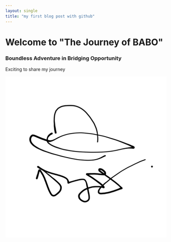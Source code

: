 ```yaml
---
layout: single
title: "my first blog post with github"
---
```


# Welcome to "The Journey of BABO"
### Boundless Adventure in Bridging Opportunity

Exciting to share my journey 

![thejourneyofbabo | center | 650](../files/jslogo.jpg)
